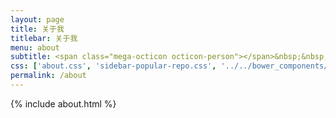 ```yaml
---
layout: page
title: 关于我
titlebar: 关于我
menu: about
subtitle: <span class="mega-octicon octicon-person"></span>&nbsp;&nbsp; 我是一名Android开发工程师
css: ['about.css', 'sidebar-popular-repo.css', '../../bower_components/flag-icon-css/css/flag-icon.min.css']
permalink: /about
---
```

{% include about.html %}